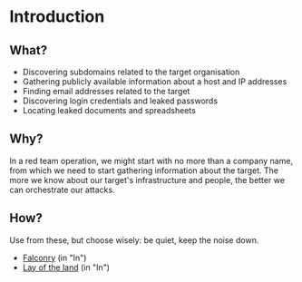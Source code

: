 # Introduction

## What?

* Discovering subdomains related to the target organisation
* Gathering publicly available information about a host and IP addresses
* Finding email addresses related to the target
* Discovering login credentials and leaked passwords
* Locating leaked documents and spreadsheets

## Why?

In a red team operation, we might start with no more than a company name, from which we need to start gathering 
information about the target. The more we know about our target's infrastructure and people, the better we can 
orchestrate our attacks.

## How?

Use from these, but choose wisely: be quiet, keep the noise down.

* [Falconry](https://recon.tymyrddin.dev/) (in "In")
* [Lay of the land](https://enum.tymyrddin.dev/) (in "In")
